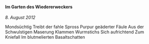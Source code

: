 #### Im Garten des Wiedererweckers

_8. August 2012_

Mondsüchtig
Treibt der fahle Spross
Purpur geäderter Fäule
Aus der
Schwulstigen Maserung
Klammen Wurmstichs
Sich aufrichtend
Zum Kniefall
Im blutmelierten
Basaltschatten
